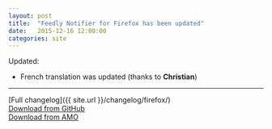 ```yaml
---
layout: post
title:  "Feedly Notifier for Firefox has been updated"
date:   2015-12-16 12:00:00
categories: site
---
```


Updated:

* French translation was updated (thanks to **Christian**)

***

[Full changelog]({{ site.url }}/changelog/firefox/)  
[Download from GitHub](https://github.com/olsh/Feedly-Notifier-Firefox/releases/tag/v2.10.10)  
[Download from AMO](https://addons.mozilla.org/en-US/firefox/addon/feedly-notifier/versions/?page=1#version-2.10.10)